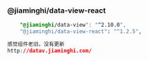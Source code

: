 ### @jiaminghi/data-view-react

```css
    "@jiaminghi/data-view": "^2.10.0",
    "@jiaminghi/data-view-react": "^1.2.5",
```

```css
感觉组件老旧，没有更新
http://datav.jiaminghi.com/
```

